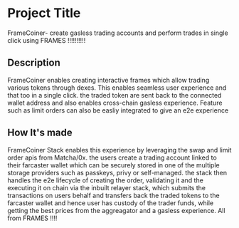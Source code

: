 
# Project Title

FrameCoiner-  create gasless trading accounts and perform trades in single click using FRAMES !!!!!!!!!!

## Description

FrameCoiner enables creating interactive frames which allow trading various tokens through dexes.  This enables seamless user experience and that too in a single click. the traded token are sent back to the connected wallet address and also enables cross-chain gasless experience. Feature such as limit orders can also be easliy integrated to give an e2e experience 
## How It's made

FrameCoiner Stack enables this experience by leveraging the swap and limit order apis from Matcha/0x. the users create a trading account linked to their farcaster wallet which can be securely stored in one of the multiple storage providers such as passkeys, privy or self-managed. the stack then handles the e2e lifecycle of creating the order, validating it and the executing it on chain via the inbuilt relayer stack, which submits the transactions on users behalf and transfers back the traded tokens to the farcaster wallet and hence user has custody of the trader funds, while getting the best prices from the aggreagator and a gasless experience. All from FRAMES !!!!
